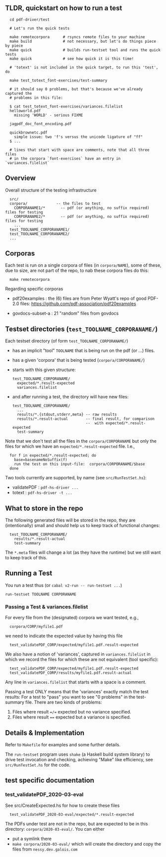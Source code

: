 ## TLDR, quickstart on how to run a test ##

      cd pdf-driver/test

      # Let's run the quick tests

      make remotecorpora      # rsyncs remote files to your machine
      make build              # not necessary, but let's do things piece by piece
      make quick              # builds run-testset tool and runs the quick tests
      make quick              # see how quick it is this time!

      # 'totext' is not included in the quick target, to run this 'test', do

      make test_totext_font-exercises/test-summary

      # it should say 0 problems, but that's because we've already captured the 
      # problems in this file:

      $ cat test_totext_font-exercises/variances.filelist
      helloworld.pdf
        missing 'WORLD' - serious FIXME

      jagpdf_doc_font_encoding.pdf

      quickbrownetc.pdf
        simple issue: two 'f's versus the unicode ligature of "ff"
      $ ...

      # lines that start with space are comments, note that all three files
      # in the corpora `font-exercises` have an entry in `variances.filelist`

## Overview ##

Overall structure of the testing infrastructure
  
      src/
      corpora/             -- the files to test
        CORPORANAME1/*       -- pdf (or anything, no suffix required) files for testing
        CORPORANAME2/*       -- pdf (or anything, no suffix required) files for testing
        ...
      test_TOOLNAME_CORPORANAME1/
      test_TOOLNAME_CORPORANAME2/
      ...

## Corporas ##

Each test is run on a single corpora of files (in `corpora/NAME`), some of
these, due to size, are not part of the repo, to nab these corpora files do
this:

      make remotecorpora

Regarding specific corporas

  - pdf20examples : the (6) files are from Peter Wyatt's repo of good PDF-2.0 files:
    https://github.com/pdf-association/pdf20examples

  - govdocs-subset-a : 21 "random" files from govdocs

## Testset directories (`test_TOOLNAME_CORPORANAME/`) ##

Each testset directory (of form `test_TOOLNAME_CORPORANAME/`)
  - has an implicit "tool" `TOOLNAME` that is being run on the pdf (or ...) files.
  - has a given 'corpora' that is being tested (`corpora/CORPORANAME/`)
  - starts with this given structure:

        test_TOOLNAME_CORPORANAME/
          expected/*.result-expected
          variances.filelist
    
  - and after running a test, the directory will have new files:

        test_TOOLNAME_CORPORANAME/
          ...
          results/*.{stdout,stderr,meta} -- raw results
          results/*.result-actual        -- final result, for comparison
                                         --  with expected/*.result-expected
          test-summary

Note that we don't test all the files in the `corpora/CORPORANAME` but only the
files for which we have an `expected/*.result-expected` file.  I.e.,
  
      for f in expected/*.result-expected; do
        base=basenameNoSuffix(f)
        run the test on this input-file:  corpora/CORPORANAME/$base
      done

Two tools currently are supported, by name (see `src/RunTestSet.hs`):
  - validatePDF : `pdf-hs-driver ...`
  - totext      : `pdf-hs-driver -t ...`

## What to store in the repo ##

The following generated files will be stored in the repo, they are
(intentionally) small and should help us to keep track of functional 
changes:

      test_TOOLNAME_CORPORANAME/
        results/*.result-actual
        test-summary
   
The `*.meta` files will change a lot (as they have the runtime) but we still
want to keep track of this.
 
## Running a Test ##

You run a test thus (or `cabal v2-run -- run-testset ...`)

    run-testset TOOLNAME CORPORANAME
  
### Passing a Test & variances.filelist ###

For every file from the (designated) corpora we want tested, e.g.,

      corpora/CORP/myfile1.pdf

we need to indicate the expected value by having this file

      test_validatePDF_CORP/expected/myfile1.pdf.result-expected

We also have a notion of 'variances', captured in `variances.filelist` in which
we record the files for which these are not equivalent (tool specific):

      test_validatePDF_CORP/expected/myfile1.pdf.result-expected
      test_validatePDF_CORP/results/myfile1.pdf.result-actual

Any line in `variances.filelist` that starts with a space is a comment.

Passing a test ONLY means that the 'variances' exactly match the test results:
For a test to "pass" you want to see "0 problems" in the test-summary file.
There are two kinds of problems:

   1. Files where result `=/=` expected but no variance specified.
   2. Files where result `==` expected but a variance is specified.

## Details & Implementation ##

Refer to `Makefile` for examples and some further details.

The `run-testset` program uses `shake` (a Haskell build system library) to 
drive test invocation and checking, achieving "Make" like efficiency, see
`src/RunTestSet.hs` for the code.

## test specific documentation ##
### test_validatePDF_2020-03-eval ###

See src/CreateExpected.hs for how to create these files

      test_validatePDF_2020-03-eval/expected/*.result-expected

The PDFs under test are not in the repo, but are expected to be in this
directory: `corpora/2020-03-eval/`.  You can either
 - put a symlink there
 - `make corpora/2020-03-eval/` which will create the directory and copy the
   files from `nessy.dev.galois.com`

